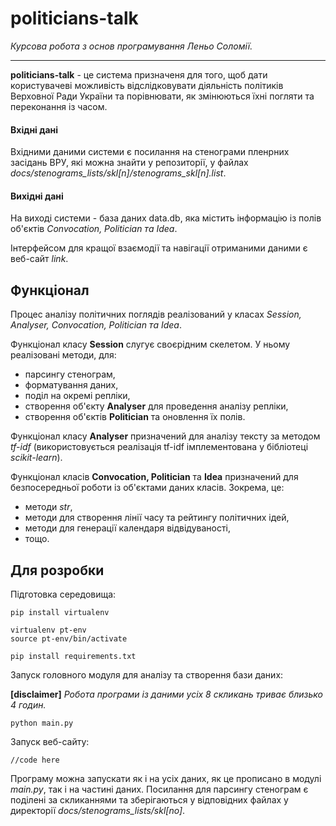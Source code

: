 # politicians-talk
_Курсова робота з основ програмування Леньо Соломії._
___
**politicians-talk** - це система призначеня для того, щоб дати користувачеві можливість відслідковувати діяльність політиків Верховної Ради України та порівнювати, як змінюються їхні погляти та переконання із часом.

#### Вхідні дані
Вхідними даними системи є посилання на стенограми пленрних засідань ВРУ, які можна знайти у репозиторії, у файлах _docs/stenograms_lists/skl[n]/stenograms_skl[n].list_.

#### Вихідні дані
На виході системи - база даних data.db, яка містить інформацію із полів об'єктів _Convocation, Politician та Idea_.

Інтерфейсом для кращої взаємодії та навігації отриманими даними є  веб-сайт _*link*_.

Функціонал
--
Процес аналізу політичних поглядів реалізований у класах _Session, Analyser, Convocation, Politician та Idea_.

Функціонал класу **Session** слугує своєрідним скелетом. У ньому реалізовані методи, для:
* парсингу стенограм, 
* форматування даних,
* поділ на окремі репліки,
* створення об'єкту **Analyser** для проведення аналізу репліки,
* створення об'єктів **Politician** та оновлення їх полів.

Функціонал класу **Analyser** призначений для аналізу тексту за методом _tf-idf_ (використовується реалізація tf-idf імплементована у бібліотеці _scikit-learn_).

Функціонал класів **Convocation, Politician** та **Idea** призначений для безпосередньої роботи із об'єктами даних класів. Зокрема, це:
* методи _str_,
* методи для створення лінії часу та рейтингу політичних ідей,
* методи для генерації календаря відвідуваності,
* тощо.

Для розробки
--
Підготовка середовища:

    pip install virtualenv
    
    virtualenv pt-env
    source pt-env/bin/activate
    
    pip install requirements.txt

Запуск головного модуля для аналізу та створення бази даних:

**[disclaimer]** _Робота програми із даними усіх 8 скликань триває близько 4 годин._
    
    python main.py

Запуск веб-сайту:
   
    //code here
    

Програму можна запускати як і на усіх даних, як це прописано в модулі _main.py_, так і на частині даних. Посилання  для парсингу стенограм є поділені за скликаннями та зберігаються у відповідних файлах у директорії _docs/stenograms_lists/skl[no]_.
